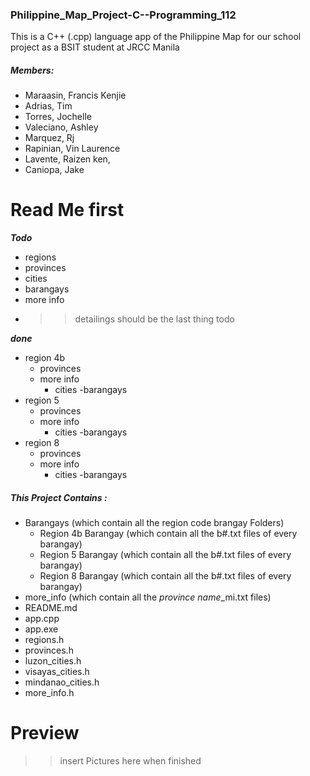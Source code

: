 ### Philippine_Map_Project-C--Programming_112
This is a C++ (.cpp) language app of the Philippine Map for our school project as a BSIT student at JRCC Manila

##### Members:
- Maraasin, Francis Kenjie
- Adrias, Tim
- Torres, Jochelle
- Valeciano, Ashley
- Marquez, Rj
- Rapinian, Vin Laurence
- Lavente, Raizen ken,
- Caniopa, Jake

# Read Me first
***Todo***
- regions
- provinces
- cities
- barangays
- more info
- >>detailings should be the last thing todo

***done***
- region 4b
  - provinces
  - more info
    - cities
      -barangays
- region 5
  - provinces
  - more info
    - cities
      -barangays
- region 8
  - provinces
  - more info
    - cities
      -barangays
      
##### This Project Contains :
- Barangays (which contain all the region code brangay Folders)
  - Region 4b Barangay (which contain all the b#.txt files of every barangay)
  - Region 5 Barangay (which contain all the b#.txt files of every barangay)
  - Region 8 Barangay (which contain all the b#.txt files of every barangay)
- more_info (which contain all the *province name*_mi.txt files) 
- README.md
- app.cpp
- app.exe
- regions.h
- provinces.h
- luzon_cities.h
- visayas_cities.h
- mindanao_cities.h
- more_info.h

# Preview
>>insert Pictures here when finished


